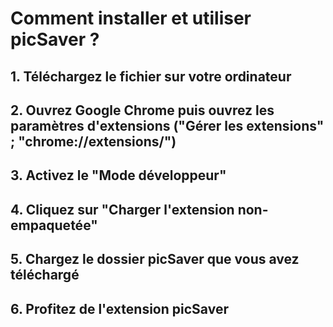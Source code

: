 # Comment installer et utiliser picSaver ?

## 1. Téléchargez le fichier sur votre ordinateur

## 2. Ouvrez Google Chrome puis ouvrez les paramètres d'extensions ("Gérer les extensions" ; "chrome://extensions/")

## 3. Activez le "Mode développeur"

## 4. Cliquez sur "Charger l'extension non-empaquetée"

## 5. Chargez le dossier picSaver que vous avez téléchargé

## 6. Profitez de l'extension picSaver
